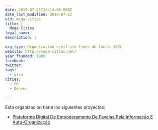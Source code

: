 ```yaml
---
date: 2019-07-21T23:14:06.000Z
date_last_modified: 2019-07-22
uid: mega-cities
title: |
  Mega Cities
legal_name: 
description: |
  
org_type: Organización civil sin fines de lucro (ONG)
website: http://mega-cities.net/
year_founded: 1989
facebook: 
twitter: 
tags:
  - otro
cities: 
  - CO
  - Denver

---
```


Esta organización tiene los siguientes proyectos:

- [Plataforma Digital De Empoderamento De Favelas Pela Informação E Auto-Organização](/proyectos/plataforma-digital-de-empoderamento-de-favelas-pela-informacão-e-auto-organizacão)
